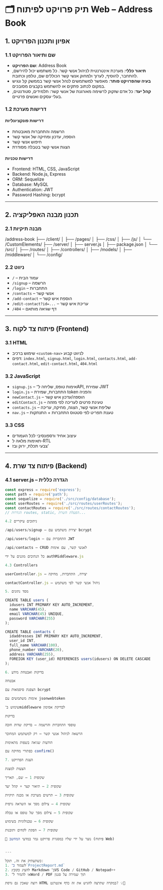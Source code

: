 # 🗂 תיק פרויקט לפיתוח Web – Address Book

## 1. אפיון ותכנון הפרויקט

### 1.1 שם ותיאור הפרויקט

- **שם הפרויקט**: Address Book  
- **תיאור כללי**: מערכת אינטרנטית לניהול אנשי קשר. כל משתמש יכול להירשם, להתחבר, להוסיף, לערוך ולמחוק אנשי קשר הכוללים שם, טלפון וכתובת.  
- **בעיה שהפרויקט פותר**: מאפשר למשתמשים לנהל אנשי קשר בממשק קל ונגיש במקום לכתוב פתקים או להשתמש בקבצים מסובכים.  
- **קהל יעד**: כל אדם שזקוק לרשימה מאורגנת של אנשי קשר: תלמידים, סטודנטים, בעלי עסקים ואנשים פרטיים.

### 1.2 דרישות מערכת

#### דרישות פונקציונליות
- הרשמה והתחברות מאובטחת  
- הוספה, עדכון ומחיקה של אנשי קשר  
- חיפוש אנשי קשר  
- הצגת אנשי קשר בטבלה מסודרת

#### דרישות טכניות
- Frontend: HTML, CSS, JavaScript  
- Backend: Node.js, Express  
- ORM: Sequelize  
- Database: MySQL  
- Authentication: JWT  
- Password Hashing: bcrypt

---

## 2. תכנון מבנה האפליקציה

### 2.1 מבנה תיקיות


/address-book ├── /client/ │   ├── /pages/ │   ├── /css/ │   ├── /js/ │   └── /CustomElements/ ├── /server/ │   ├── server.js │   ├── package.json │   └── /src/ │       ├── /routes/ │       ├── /controllers/ │       ├── /models/ │       ├── /middleware/ │       └── /config/


### 2.2 ניווט

- `/` – עמוד הבית  
- `/signup` – הרשמה  
- `/login` – התחברות  
- `/contacts` – אנשי קשר  
- `/add-contact` – הוספת איש קשר  
- `/edit-contact?id=...` – עריכת איש קשר  
- `/404` – דף שגיאה מותאם

---

## 3. פיתוח צד לקוח (Frontend)

### 3.1 HTML

- שימוש ברכיב `<custom-nav>` לניווט קבוע
- דפים: `index.html`, `signup.html`, `login.html`, `contacts.html`, `add-contact.html`, `edit-contact.html`, `404.html`

### 3.2 JavaScript

- `signup.js` – אימות טופס, שליחה ל־API, שמירת JWT  
- `login.js` – התחברות, שמירת token והפניה  
- `newContact.js` – הוספה/עדכון איש קשר  
- `editContact.js` – טעינת פרטים לעריכה לפי מזהה  
- `contacts.js` – שליפת אנשי קשר, הצגה, מחיקה, עריכה  
- `nav.js` – טענת תפריט לפי סטטוס התחברות + התנתקות

### 3.3 CSS

- עיצוב אחיד ורספונסיבי לכל העמודים  
- תאימות מלאה ל-RTL  
- צבעי תכלת, ירוק ובז'  

---

## 4. פיתוח צד שרת (Backend)

### 4.1 server.js – הגדרה כללית

```javascript
const express = require('express');
const path = require('path');
const sequelize = require('./src/config/database');
const userRoutes = require('./src/routes/userRoutes');
const contactRoutes = require('./src/routes/contactRoutes');
// הגדרות routes, static, הפעלת השרת...

4.2 ניתובים עיקריים

/api/users/signup – יצירת משתמש עם bcrypt

/api/users/login – התחברות עם JWT

/api/contacts – CRUD לאנשי קשר, עם אימות

כל הנתיבים מוגנים על ידי authMiddleware.js

4.3 Controllers

userController.js – יצירה, התחברות, מחיקה

contactController.js – ניהול אנשי קשר לפי משתמש

5. מסד נתונים

CREATE TABLE users (
  idusers INT PRIMARY KEY AUTO_INCREMENT,
  name VARCHAR(45),
  email VARCHAR(45) UNIQUE,
  password VARCHAR(255)
);

CREATE TABLE contacts (
  idaddresses INT PRIMARY KEY AUTO_INCREMENT,
  user_id INT,
  full_name VARCHAR(100),
  phone_number VARCHAR(20),
  address VARCHAR(255),
  FOREIGN KEY (user_id) REFERENCES users(idusers) ON DELETE CASCADE
);

6. בדיקות ואבטחת מידע

אבטחה

הצפנת סיסמאות עם bcrypt

אימות משתמשים עם jsonwebtoken

שימוש ב־middleware לבדיקת אסימון

בדיקות

טופסי התחברות והרשמה – בדיקת שדות חובה

הרשאה לניהול אנשי קשר – רק למשתמש המחובר

הודעות שגיאה בשפות מתאימות

כפתורי מחיקה עם confirm()

7. הצגת הפרויקט

הצעות למצגת

שקופית 1 – שם, תאריך

שקופית 2 – תיאור קצר + קהל יעד

שקופית 3 – תרשים מערכת או מבנה תיקיות

שקופית 4 – צילום מסך או השראה גרפית

שקופית 5 – צילום מסך של טופס או טבלה

שקופית 6 – טכנולוגיות בשימוש

שקופית 7 – הפקת לקחים ותובנות

🔖 נוצר על ידי שליו במסגרת פרויקט גמר במדעי המחשב (פיתוח Web)


---

כשתעתיק את זה, תוכל:
1. לשמור כ־`ProjectReport.md`
2. להציג כקובץ Markdown ב־VS Code / GitHub / Notepad++
3. או להמיר ל־Word / PDF תוך שמירה על סגנון

רוצה שאכין גם גרסת HTML במקרה שתרצה להגיש את זה כדף אינטרנט? 💡📄
